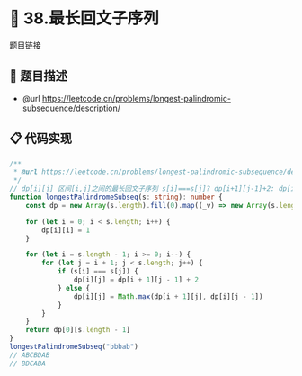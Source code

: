 # 🎯 38.最长回文子序列

[题目链接](https://leetcode.cn/problems/longest-palindromic-subsequence/description/)

## 📑 题目描述
* @url https://leetcode.cn/problems/longest-palindromic-subsequence/description/

## 📋 代码实现
```typescript
/**
 * @url https://leetcode.cn/problems/longest-palindromic-subsequence/description/
 */
// dp[i][j] 区间[i,j]之间的最长回文子序列 s[i]===s[j]? dp[i+1][j-1]+2: dp[i+1][j] dp[i][j-1]
function longestPalindromeSubseq(s: string): number {
    const dp = new Array(s.length).fill(0).map((_v) => new Array(s.length).fill(0))

    for (let i = 0; i < s.length; i++) {
        dp[i][i] = 1
    }

    for (let i = s.length - 1; i >= 0; i--) {
        for (let j = i + 1; j < s.length; j++) {
            if (s[i] === s[j]) {
                dp[i][j] = dp[i + 1][j - 1] + 2
            } else {
                dp[i][j] = Math.max(dp[i + 1][j], dp[i][j - 1])
            }
        }
    }
    return dp[0][s.length - 1]
}
longestPalindromeSubseq("bbbab")
// ABCBDAB
// BDCABA

```
